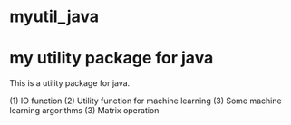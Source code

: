 # myutil_java
# my utility package for java

This is a utility package for java. 

(1) IO function
(2) Utility function for machine learning
(3) Some machine learning argorithms
(3) Matrix operation
